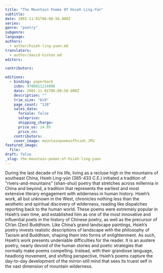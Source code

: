 ```yaml
---
title: "The Mountain Poems Of Hsieh Ling-Yün"
subtitle:
date: 2001-11-01T06:00:50.000Z
series:
genre: "poetry"
subgenre:
language:
authors:
  - author/hsieh-ling-yuen.md
translators:
  - author/david-hinton.md
editors:

contributors:

editions:
  - binding: paperback
    isbn: 9780811214896
    date: 2001-11-01T06:00:50.000Z
    description: ""
    trim_size: "6x9"
    page_count: "128"
    sales_data:
      forsale: false
      saleprice:
      shipping_charge:
      price_us: 14.95
      price_cn:
    contributors:
    cover_image: mountainpoemsofhsieh.JPG
featured_image:
  file:
draft: false
_slug: the-mountain-poems-of-hsieh-ling-yuen
---
```


During the last decade of his life, living as a recluse high in the mountains of southeast China, Hsieh Ling-yün (385-433 C.E.) initiated a tradition of "rivers-and-mountains" (shan-shui) poetry that stretches across millennia in China and beyond, a tradition that represents the earliest and most extensive literary engagement with wilderness in human history. Hsieh’s work, all but unknown in the West, chronicles nothing less than the aesthetic and spiritual discovery of wilderness, reading like dispatches reporting back to the human world. These poems were extremely popular in Hsieh’s own time, and established him as one of the most innovative and influential poets in the history of Chinese poetry, as well as the precursor of Ch’an (Zen) Buddhism. Like China’s grand landscape paintings, Hsieh’s poetry invests realistic descriptions of landscape with the philosophy of Taoism and Buddhism, shaping them into forms of enlightenment. As such, Hsieh’s work presents undeniable difficulties for the reader. It is an austere poetry, nearly devoid of the human stories and poetic strategies that normally make poems compelling. Instead, with their grandiose language, headlong movement, and shifting perspective, Hsieh’s poems capture the day-to-day development of the mirror-still mind that sees its truest self in the vast dimension of mountain wilderness.

